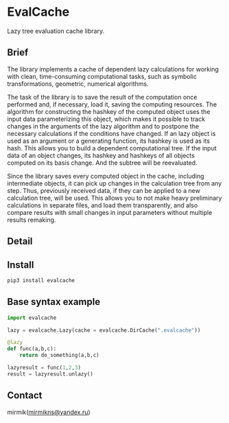 # EvalCache
Lazy tree evaluation cache library.

## Brief
The library implements a cache of dependent lazy calculations for working with clean, time-consuming computational tasks, such as symbolic transformations, geometric, numerical algorithms.

The task of the library is to save the result of the computation once performed and, if necessary, load it, saving the computing resources. The algorithm for constructing the hashkey of the computed object uses the input data parameterizing this object, which makes it possible to track changes in the arguments of the lazy algorithm and to postpone the necessary calculations if the conditions have changed. If an lazy object is used as an argument or a generating function, its hashkey is used as its hash. This allows you to build a dependent computational tree. If the input data of an object changes, its hashkey and hashkeys of all objects computed on its basis change. And the subtree will be reevaluated.

Since the library saves every computed object in the cache, including intermediate objects, it can pick up changes in the calculation tree from any step. Thus, previously received data, if they can be applied to a new calculation tree, will be used. This allows you to not make heavy preliminary calculations in separate files, and load them transparently, and also compare results with small changes in input parameters without multiple results remaking.

## Detail

## Install
```sh
pip3 install evalcache
```

## Base syntax example
```python
import evalcache

lazy = evalcache.Lazy(cache = evalcache.DirCache(".evalcache"))

@lazy
def func(a,b,c):
	return do_something(a,b,c)

lazyresult = func(1,2,3)
result = lazyresult.unlazy()
```

## Contact
mirmik(mirmikns@yandex.ru)
